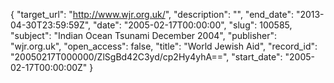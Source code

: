 {
  "target_url": "http://www.wjr.org.uk/", 
  "description": "", 
  "end_date": "2013-04-30T23:59:59Z", 
  "date": "2005-02-17T00:00:00", 
  "slug": 100585, 
  "subject": "Indian Ocean Tsunami December 2004", 
  "publisher": "wjr.org.uk", 
  "open_access": false, 
  "title": "World Jewish Aid", 
  "record_id": "20050217T000000/ZlSgBd42C3yd/cp2Hy4yhA==", 
  "start_date": "2005-02-17T00:00:00Z"
}

